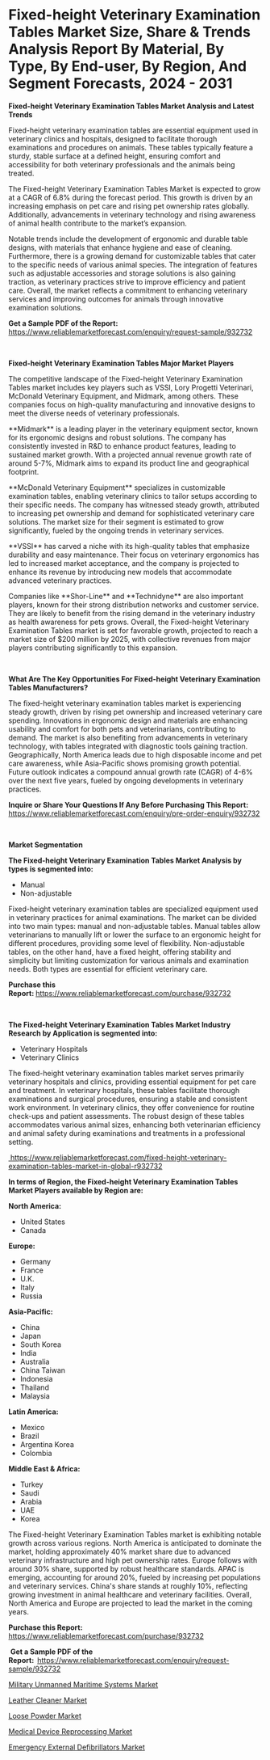 <p><h1>Fixed-height Veterinary Examination Tables Market Size, Share & Trends Analysis Report By Material, By Type, By End-user, By Region, And Segment Forecasts, 2024 - 2031</h1></p><p><strong>Fixed-height Veterinary Examination Tables Market Analysis and Latest Trends</strong></p>
<p><p>Fixed-height veterinary examination tables are essential equipment used in veterinary clinics and hospitals, designed to facilitate thorough examinations and procedures on animals. These tables typically feature a sturdy, stable surface at a defined height, ensuring comfort and accessibility for both veterinary professionals and the animals being treated. </p><p>The Fixed-height Veterinary Examination Tables Market is expected to grow at a CAGR of 6.8% during the forecast period. This growth is driven by an increasing emphasis on pet care and rising pet ownership rates globally. Additionally, advancements in veterinary technology and rising awareness of animal health contribute to the market’s expansion. </p><p>Notable trends include the development of ergonomic and durable table designs, with materials that enhance hygiene and ease of cleaning. Furthermore, there is a growing demand for customizable tables that cater to the specific needs of various animal species. The integration of features such as adjustable accessories and storage solutions is also gaining traction, as veterinary practices strive to improve efficiency and patient care. Overall, the market reflects a commitment to enhancing veterinary services and improving outcomes for animals through innovative examination solutions.</p></p>
<p><strong>Get a Sample PDF of the Report:&nbsp;</strong> <a href="https://www.reliablemarketforecast.com/enquiry/request-sample/932732">https://www.reliablemarketforecast.com/enquiry/request-sample/932732</a></p>
<p>&nbsp;</p>
<p><strong>Fixed-height Veterinary Examination Tables Major Market Players</strong></p>
<p><p>The competitive landscape of the Fixed-height Veterinary Examination Tables market includes key players such as VSSI, Lory Progetti Veterinari, McDonald Veterinary Equipment, and Midmark, among others. These companies focus on high-quality manufacturing and innovative designs to meet the diverse needs of veterinary professionals.</p><p>**Midmark** is a leading player in the veterinary equipment sector, known for its ergonomic designs and robust solutions. The company has consistently invested in R&D to enhance product features, leading to sustained market growth. With a projected annual revenue growth rate of around 5-7%, Midmark aims to expand its product line and geographical footprint.</p><p>**McDonald Veterinary Equipment** specializes in customizable examination tables, enabling veterinary clinics to tailor setups according to their specific needs. The company has witnessed steady growth, attributed to increasing pet ownership and demand for sophisticated veterinary care solutions. The market size for their segment is estimated to grow significantly, fueled by the ongoing trends in veterinary services.</p><p>**VSSI** has carved a niche with its high-quality tables that emphasize durability and easy maintenance. Their focus on veterinary ergonomics has led to increased market acceptance, and the company is projected to enhance its revenue by introducing new models that accommodate advanced veterinary practices.</p><p>Companies like **Shor-Line** and **Technidyne** are also important players, known for their strong distribution networks and customer service. They are likely to benefit from the rising demand in the veterinary industry as health awareness for pets grows. Overall, the Fixed-height Veterinary Examination Tables market is set for favorable growth, projected to reach a market size of $200 million by 2025, with collective revenues from major players contributing significantly to this expansion.</p></p>
<p>&nbsp;</p>
<p><strong>What Are The Key Opportunities For Fixed-height Veterinary Examination Tables Manufacturers?</strong></p>
<p><p>The fixed-height veterinary examination tables market is experiencing steady growth, driven by rising pet ownership and increased veterinary care spending. Innovations in ergonomic design and materials are enhancing usability and comfort for both pets and veterinarians, contributing to demand. The market is also benefiting from advancements in veterinary technology, with tables integrated with diagnostic tools gaining traction. Geographically, North America leads due to high disposable income and pet care awareness, while Asia-Pacific shows promising growth potential. Future outlook indicates a compound annual growth rate (CAGR) of 4-6% over the next five years, fueled by ongoing developments in veterinary practices.</p></p>
<p><strong>Inquire or Share Your Questions If Any Before Purchasing This Report:</strong> <a href="https://www.reliablemarketforecast.com/enquiry/pre-order-enquiry/932732">https://www.reliablemarketforecast.com/enquiry/pre-order-enquiry/932732</a></p>
<p>&nbsp;</p>
<p><strong>Market Segmentation</strong></p>
<p><strong>The Fixed-height Veterinary Examination Tables Market Analysis by types is segmented into:</strong></p>
<p><ul><li>Manual</li><li>Non-adjustable</li></ul></p>
<p><p>Fixed-height veterinary examination tables are specialized equipment used in veterinary practices for animal examinations. The market can be divided into two main types: manual and non-adjustable tables. Manual tables allow veterinarians to manually lift or lower the surface to an ergonomic height for different procedures, providing some level of flexibility. Non-adjustable tables, on the other hand, have a fixed height, offering stability and simplicity but limiting customization for various animals and examination needs. Both types are essential for efficient veterinary care.</p></p>
<p><strong>Purchase this Report:&nbsp;</strong><a href="https://www.reliablemarketforecast.com/purchase/932732">https://www.reliablemarketforecast.com/purchase/932732</a></p>
<p>&nbsp;</p>
<p><strong>The Fixed-height Veterinary Examination Tables Market Industry Research by Application is segmented into:</strong></p>
<p><ul><li>Veterinary Hospitals</li><li>Veterinary Clinics</li></ul></p>
<p><p>The fixed-height veterinary examination tables market serves primarily veterinary hospitals and clinics, providing essential equipment for pet care and treatment. In veterinary hospitals, these tables facilitate thorough examinations and surgical procedures, ensuring a stable and consistent work environment. In veterinary clinics, they offer convenience for routine check-ups and patient assessments. The robust design of these tables accommodates various animal sizes, enhancing both veterinarian efficiency and animal safety during examinations and treatments in a professional setting.</p></p>
<p><a href="https://www.reliablemarketforecast.com/fixed-height-veterinary-examination-tables-market-in-global-r932732">&nbsp;https://www.reliablemarketforecast.com/fixed-height-veterinary-examination-tables-market-in-global-r932732</a></p>
<p><strong>In terms of Region, the Fixed-height Veterinary Examination Tables Market Players available by Region are:</strong></p>
<p>
    <p> <strong> North America: </strong>
        <ul>
            <li>United States</li>
            <li>Canada</li>
        </ul>
        </p> 
    <p> <strong> Europe: </strong>
        <ul>
            <li>Germany</li>
            <li>France</li>
            <li>U.K.</li>
            <li>Italy</li>
            <li>Russia</li>
        </ul>
        </p> 
    <p> <strong> Asia-Pacific: </strong>
        <ul>
            <li>China</li>
            <li>Japan</li>
            <li>South Korea</li>
            <li>India</li>
            <li>Australia</li>
            <li>China Taiwan</li>
            <li>Indonesia</li>
            <li>Thailand</li>
            <li>Malaysia</li>
        </ul>
        </p> 
    <p> <strong> Latin America: </strong>
        <ul>
            <li>Mexico</li>
            <li>Brazil</li>
            <li>Argentina Korea</li>
            <li>Colombia</li>
        </ul>
        </p> 
    <p> <strong> Middle East & Africa: </strong>
        <ul>
            <li>Turkey</li>
            <li>Saudi</li>
            <li>Arabia</li>
            <li>UAE</li>
            <li>Korea</li>
        </ul>
    </p>
    </p>
<p><p>The Fixed-height Veterinary Examination Tables market is exhibiting notable growth across various regions. North America is anticipated to dominate the market, holding approximately 40% market share due to advanced veterinary infrastructure and high pet ownership rates. Europe follows with around 30% share, supported by robust healthcare standards. APAC is emerging, accounting for around 20%, fueled by increasing pet populations and veterinary services. China's share stands at roughly 10%, reflecting growing investment in animal healthcare and veterinary facilities. Overall, North America and Europe are projected to lead the market in the coming years.</p></p>
<p><strong>Purchase this Report: </strong><a href="https://www.reliablemarketforecast.com/purchase/932732">https://www.reliablemarketforecast.com/purchase/932732</a></p>
<p>&nbsp;<strong>Get a Sample PDF of the Report:&nbsp;&nbsp;</strong><a href="https://www.reliablemarketforecast.com/enquiry/request-sample/932732">https://www.reliablemarketforecast.com/enquiry/request-sample/932732</a></p>
<p><strong></strong></p>
<p><p><a href="https://issuu.com/reportprime-2/docs/military-unmanned-maritime-systems-_3a00c0e125543f">Military Unmanned Maritime Systems Market</a></p><p><a href="https://www.linkedin.com/pulse/global-leather-cleaner-market-size-expected-reach-cagr-1sw4f?trackingId=wx%2B9D6H3RPWWkYT208tL8g%3D%3D">Leather Cleaner Market</a></p><p><a href="https://www.linkedin.com/pulse/loose-powder-industry-analysis-report-its-market-size-growing-kcntf?trackingId=X%2FwQAl8dTRyemDP7vmGbsA%3D%3D">Loose Powder Market</a></p><p><a href="https://medium.com/@kavonhansen2022/the-market-for-medical-device-reprocessing-market-is-examined-in-this-report-along-with-the-cbdb23694014?postPublishedType=initial">Medical Device Reprocessing Market</a></p><p><a href="https://github.com/sofayahoo2023/Market-Research-Report-List-6/blob/main/emergency-external-defibrillators-market.md">Emergency External Defibrillators Market</a></p></p>